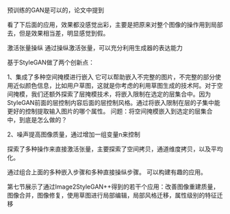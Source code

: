 预训练的GAN是可以的，论文中提到

看了下后面的应用，效果都没感觉出彩，主要是把原来对整个图像的操作用到局部去，但是效果相当差，明显感觉到假。

激活张量操纵
通过操纵激活张量，可以充分利用生成器的表达能力

基于StyleGAN做了两个创新点：

1、集成了多种空间掩模进行嵌入 它可以帮助嵌入不完整的图片，不完整的部分使用近似颜色信息，比如用户草图，这就是你考虑的利用草图生成的技术阿。对于空间掩模，我们还额外探索了层掩模技术，将嵌入限制在选定的层集合中。因为StyleGAN前面的层控制内容后面的层控制风格。通过将嵌入限制在层的子集中能更好的控制提取输入图片的哪个属性。
问题：将空间掩模嵌入到选定的层集合中，到底是怎么做的？

2、噪声提高图像质量，通过增加一组变量n来控制


探索了多种操作来直接激活张量，主要探索了空间拷贝，通道维度拷贝，以及平均化。

通过组合上面的多种嵌入步骤和多种直接操纵步骤。 可以构建有趣的应用。

第七节展示了通过Image2StyleGAN++得到的若干个应用：改善图像重建质量，图像合并，图像修复，使用草图进行局部编辑，局部风格迁移，属性级别的特征迁移


